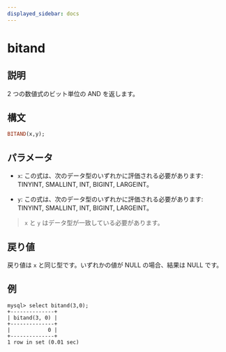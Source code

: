 ```yaml
---
displayed_sidebar: docs
---
```


# bitand

## 説明

2 つの数値式のビット単位の AND を返します。

## 構文

```Haskell
BITAND(x,y);
```

## パラメータ

- `x`: この式は、次のデータ型のいずれかに評価される必要があります: TINYINT, SMALLINT, INT, BIGINT, LARGEINT。

- `y`: この式は、次のデータ型のいずれかに評価される必要があります: TINYINT, SMALLINT, INT, BIGINT, LARGEINT。

> `x` と `y` はデータ型が一致している必要があります。

## 戻り値

戻り値は `x` と同じ型です。いずれかの値が NULL の場合、結果は NULL です。

## 例

```Plain Text
mysql> select bitand(3,0);
+--------------+
| bitand(3, 0) |
+--------------+
|            0 |
+--------------+
1 row in set (0.01 sec)
```